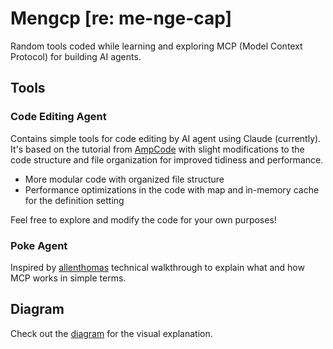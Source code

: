 # Mengcp [re: me-nge-cap]
Random tools coded while learning and exploring MCP (Model Context Protocol) for building AI agents.

## Tools
### Code Editing Agent
Contains simple tools for code editing by AI agent using Claude (currently). It's based on the tutorial from [AmpCode](https://ampcode.com/how-to-build-an-agent) with slight modifications to the code structure and file organization for improved tidiness and performance.

- More modular code with organized file structure
- Performance optimizations in the code with map and in-memory cache for the definition setting

Feel free to explore and modify the code for your own purposes!

### Poke Agent
Inspired by [allenthomas](https://allenthomas.vercel.app/posts/mcp) technical walkthrough to explain what and how MCP works in simple terms.


## Diagram

Check out the [diagram](/docs/diagram.md) for the visual explanation.
